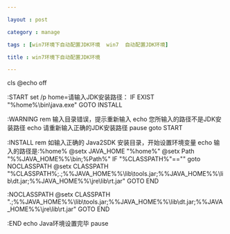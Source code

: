 ```yaml
---

layout : post

category : manage

tags : [win7环境下自动配置JDK环境  win7  自动配置JDK环境]

title : win7环境下自动配置JDK环境

---
```


cls
@echo off

:START
set /p home=请输入JDK安装路径：
IF EXIST "%home%\bin\java.exe" GOTO INSTALL

:WARNING
rem 输入目录错误，提示重新输入
echo 您所输入的路径不是JDK安装路径
echo 请重新输入正确的JDK安装路径
pause
goto START

:INSTALL
rem 如输入正确的 Java2SDK 安装目录，开始设置环境变量
echo 输入的路径是:%home%
@setx JAVA_HOME "%home%"
@setx Path "%%JAVA_HOME%%\bin;%Path%"
IF "%CLASSPATH%"=="" goto NOCLASSPATH
@setx CLASSPATH "%CLASSPATH%;.;%%JAVA_HOME%%\lib\tools.jar;%%JAVA_HOME%%\lib\dt.jar;%%JAVA_HOME%%\jre\lib\rt.jar"
GOTO END

:NOCLASSPATH
@setx CLASSPATH ".;%%JAVA_HOME%%\lib\tools.jar;%%JAVA_HOME%%\lib\dt.jar;%%JAVA_HOME%%\jre\lib\rt.jar"
GOTO END

:END
echo Java环境设置完毕
pause